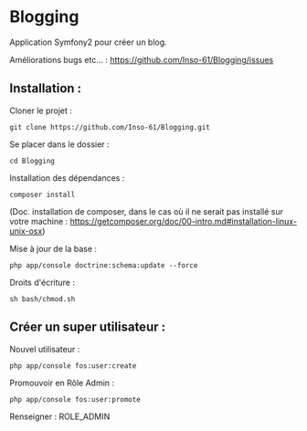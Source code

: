 Blogging
========

Application Symfony2 pour créer un blog.

Améliorations bugs etc... :
 https://github.com/Inso-61/Blogging/issues

Installation : 
--------------

Cloner le projet :

    git clone https://github.com/Inso-61/Blogging.git
    
Se placer dans le dossier :
    
    cd Blogging
    
Installation des dépendances :
    
    composer install
    
(Doc. installation de composer, dans le cas où il ne serait pas installé sur votre machine : https://getcomposer.org/doc/00-intro.md#installation-linux-unix-osx)    
    
Mise à jour de la base :
    
    php app/console doctrine:schema:update --force
    
Droits d'écriture :
    
    sh bash/chmod.sh
    
Créer un super utilisateur : 
----------------------------

Nouvel utilisateur :

    php app/console fos:user:create 
    
Promouvoir en Rôle Admin :
    
    php app/console fos:user:promote    
    
Renseigner : ROLE_ADMIN
